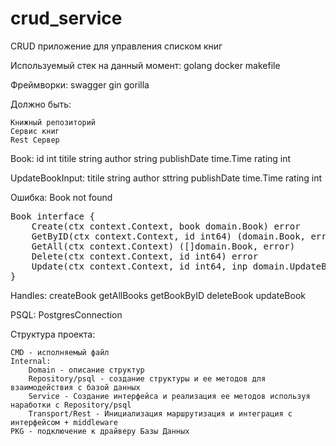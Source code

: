# crud_service

 CRUD приложение для управления списком книг

 Используемый стек на данный момент:
 	golang
  	docker
   	makefile

Фреймворки:
	swagger
 	gin
  	gorilla

 Должно быть:

	Книжный репозиторий
	Сервис книг
	Rest Сервер

Book:
	id int
	titile string
	author string
	publishDate time.Time
	rating int

UpdateBookInput:
	titile string
	author sttring
	publishDate time.Time
	rating int

Ошибка: Book not found

<pre>
Book interface {
	Create(ctx context.Context, book domain.Book) error
	GetByID(ctx context.Context, id int64) (domain.Book, error)
	GetAll(ctx context.Context) ([]domain.Book, error)
	Delete(ctx context.Context, id int64) error
	Update(ctx context.Context, id int64, inp domain.UpdateBookInput) error
}
</pre>

Handles:
	createBook
	getAllBooks
	getBookByID
	deleteBook
	updateBook

PSQL:
	PostgresConnection

Структура проекта:

	CMD - исполняемый файл
	Internal:
		Domain - описание структур
		Repository/psql - создание структуры и ее методов для взаимодействия с базой данных
		Service - Создание интерфейса и реализация ее методов используя наработки с Repository/psql
		Transport/Rest - Инициализация маршрутизация и интеграция с интерфейсом + middleware
	PKG - подключение к драйверу Базы Данных

